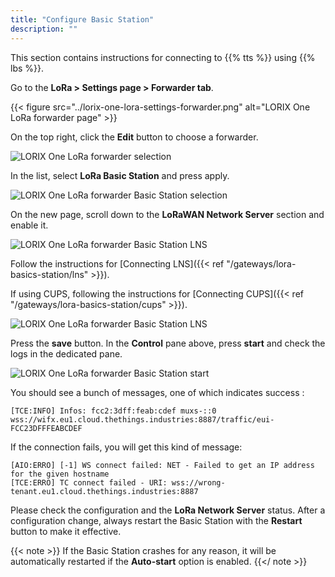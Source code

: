 ```yaml
---
title: "Configure Basic Station"
description: ""
---
```


This section contains instructions for connecting to {{% tts %}} using {{% lbs %}}.

<!--more-->

Go to the **LoRa > Settings page > Forwarder tab**.

{{< figure src="../lorix-one-lora-settings-forwarder.png" alt="LORIX One LoRa forwarder page" >}}

On the top right, click the **Edit** button to choose a forwarder.

![LORIX One LoRa forwarder selection](../lorix-one-lora-settings-forwarder-change-list.png "LORIX One LoRa forwarder selection")

In the list, select **LoRa Basic Station** and press apply.

![LORIX One LoRa forwarder Basic Station selection](../lorix-one-lora-settings-forwarder-change-bs.png "LORIX One LoRa forwarder Basic Station selection")

On the new page, scroll down to the **LoRaWAN Network Server** section and enable it.

![LORIX One LoRa forwarder Basic Station LNS](../lorix-one-lora-settings-bs.png "LORIX One LoRa forwarder Basic Station LNS")

Follow the instructions for [Connecting LNS]({{< ref "/gateways/lora-basics-station/lns" >}}).

If using CUPS, following the instructions for [Connecting CUPS]({{< ref "/gateways/lora-basics-station/cups" >}}).

![LORIX One LoRa forwarder Basic Station LNS](../lorix-one-lora-settings-bs-lns.png "LORIX One LoRa forwarder Basic Station LNS")

Press the **save** button. In the **Control** pane above, press **start** and check the logs in the dedicated pane.

![LORIX One LoRa forwarder Basic Station start](../lorix-one-lora-settings-bs-control-logs.png "LORIX One LoRa forwarder Basic Station start")

You should see a bunch of messages, one of which indicates success :

```log
[TCE:INFO] Infos: fcc2:3dff:feab:cdef muxs-::0 wss://wifx.eu1.cloud.thethings.industries:8887/traffic/eui-FCC23DFFFEABCDEF
```

If the connection fails, you will get this kind of message:

```log
[AIO:ERRO] [-1] WS connect failed: NET - Failed to get an IP address for the given hostname
[TCE:ERRO] TC connect failed - URI: wss://wrong-tenant.eu1.cloud.thethings.industries:8887
```

Please check the configuration and the **LoRa Network Server** status. After a configuration change, always restart the Basic Station with the **Restart** button to make it effective.

{{< note >}} If the Basic Station crashes for any reason, it will be automatically restarted if the **Auto-start** option is enabled. {{</ note >}}
